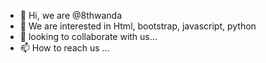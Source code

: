 - 👋 Hi, we are @8thwanda
- 👀 We are interested in Html, bootstrap, javascript, python
- 💞️ looking to collaborate with us...
- 📫 How to reach us ...

<!---
8thwanda/8thwanda is a ✨ special ✨ repository because its `README.md` (this file) appears on your GitHub profile.
You can click the Preview link to take a look at your changes.
--->
